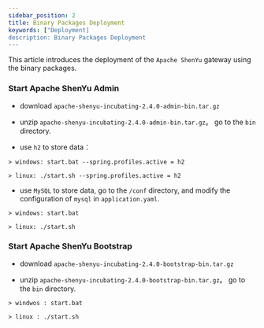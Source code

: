 ```yaml
---
sidebar_position: 2
title: Binary Packages Deployment
keywords: ["Deployment] 
description: Binary Packages Deployment
---
```


This article introduces the deployment of the `Apache ShenYu` gateway using the binary packages.


### Start Apache ShenYu Admin

* download `apache-shenyu-incubating-2.4.0-admin-bin.tar.gz`

* unzip `apache-shenyu-incubating-2.4.0-admin-bin.tar.gz`。 go to the `bin` directory.

* use `h2` to store data：

```
> windows: start.bat --spring.profiles.active = h2

> linux: ./start.sh --spring.profiles.active = h2
```

* use `MySQL` to store data, go to the `/conf` directory, and modify the configuration of `mysql` in `application.yaml`.

```
> windows: start.bat 

> linux: ./start.sh 
```

### Start Apache ShenYu Bootstrap

* download `apache-shenyu-incubating-2.4.0-bootstrap-bin.tar.gz`

* unzip `apache-shenyu-incubating-2.4.0-bootstrap-bin.tar.gz`。 go to the `bin` directory.

```
> windwos : start.bat 

> linux : ./start.sh 
```









